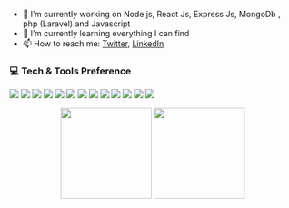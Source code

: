 <!--
YahiaNaim is a :sparkles: special :sparkles: repository because its README.md (this file) appears on your GitHub profile.

Here are some ideas to get you started:
-->


- :telescope: I’m currently working on Node js, React Js, Express Js, MongoDb , php (Laravel) and Javascript 
- :seedling: I’m currently learning everything I can find
- :mailbox: How to reach me: [Twitter](https://twitter.com/yahya_naim), [LinkedIn](https://www.linkedin.com/in/yahia-naim/)

### 💻 Tech & Tools Preference

<img src = "https://img.shields.io/badge/-HTML5-E34F26?style=flat&logo=html5&logoColor=white"> <img src = "https://img.shields.io/badge/-CSS3-1572B6?style=flat&logo=css3&logoColor=white">
<img src="https://img.shields.io/badge/-Bootstrap-563D7C?style=flat&logo=bootstrap&logoColor=white">
<img src="https://img.shields.io/badge/-JavaScript-eed718?style=flat&logo=javascript&logoColor=ffffff">
<img src="https://img.shields.io/badge/-Sass-cc6699?style=flat&logo=sass&logoColor=ffffff">
<img src="https://img.shields.io/badge/-React-000000?style=flat&logo=react&logoColor=00c8ff">
<img src="https://img.shields.io/badge/-php-000000?style=flat&logo=php&logoColor=blue">
<img src="https://img.shields.io/badge/-laravel-000000?style=flat&logo=laravel&logoColor=red">
<img src="https://img.shields.io/badge/Vue.js-35495E?style=for-the-badge&logo=vue.js&logoColor=4FC08D">
<img src="https://img.shields.io/badge/-MySQL-F29111?style=flat&logo=mysql&logoColor=FFFFFF">
<img src="http://img.shields.io/badge/-Git-F1502F?style=flat&logo=git&logoColor=FFFFFF">
<img src="http://img.shields.io/badge/-Github-000000?style=flat&logo=github&logoColor=FFFFFF">
<img src="http://img.shields.io/badge/-VS%20Code-007ACC?style=flat&logo=visual%20studio%20code&logoColor=white">
<!-- <img src="https://img.shields.io/badge/TypeScript-007ACC?style=for-the-badge&logo=typescript&logoColor=white"/> -->

<p align="center">
<img src="https://github-readme-stats.vercel.app/api/top-langs/?username=yahyanaim&layout=compact&title_color=fff&text_color=fff&bg_color=0D1117" height="160px" />
<img src="https://github-readme-stats.vercel.app/api?username=yahyanaim&title_color=fff&text_color=fff&icon_color=F7DF1E&bg_color=0D1117&show_icons=true" height="160px"/>
</p>

